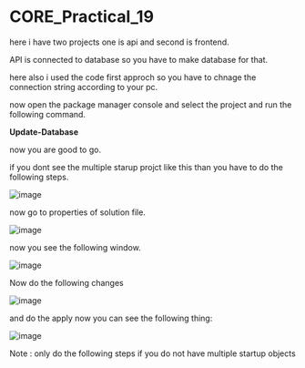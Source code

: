 # CORE_Practical_19

here i have two projects one is api and second  is frontend.

API is connected to database so you have to make database for that.

here also i used the code first approch so you have to chnage the connection string according to your pc.

now open the package manager console and select the project and run the following command.

<strong> Update-Database </strong>

now  you are good to go.

if you dont see the multiple starup projct like this than you have to do the following steps.

![image](https://github.com/AbhiSimform/CORE_Practical_18/assets/125336138/96b8f174-3b45-477e-ba75-21280262c58d)

now go to properties of solution file.

![image](https://github.com/AbhiSimform/CORE_Practical_18/assets/125336138/ec1d1700-b10a-4461-8d80-68b80c23eb47)

now you see the following window.

![image](https://github.com/AbhiSimform/CORE_Practical_18/assets/125336138/0dc5c0a2-d312-4599-b655-10081b8e5af6)

Now do the following changes

![image](https://github.com/AbhiSimform/CORE_Practical_18/assets/125336138/738fe929-00a3-4fdf-8202-07af091ffcea)

and do the apply now you can see the following thing:

![image](https://github.com/AbhiSimform/CORE_Practical_18/assets/125336138/9191197e-8eb7-4bf2-a809-0329eb66ad59)

 Note : only do the following steps if you do not have multiple startup objects
